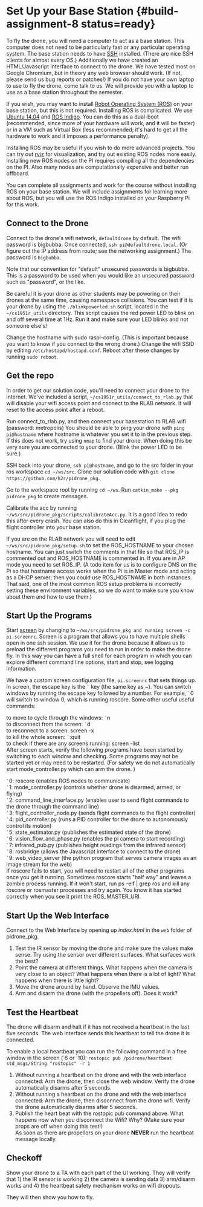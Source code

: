 # Set Up your Base Station {#build-assignment-8 status=ready}

To fly the drone, you will need a computer to act as a base station. This computer does not need to be particularly fast or any particular operating system. The base station needs to have [SSH](https://en.wikipedia.org/wiki/Secure_Shell) installed. (There are nice SSH clients for almost every OS.) Additionally we have created an HTML/Javascript interface to connect to the drone. We have tested most on Google Chromium, but in theory any web browser should work. (If not, please send us bug reports or patches!) If you do not have your own laptop to use to fly the drone, come talk to us. We will provide you with a laptop to use as a base station throughout the semester.

If you wish, you may want to install [Robot Operating System (ROS)](http://www.ros.org/)  on your base station, but this is not required. Installing ROS is complicated. We use [Ubuntu 14.04](http://releases.ubuntu.com/14.04/)  and [ROS Indigo](http://wiki.ros.org/indigo). You can do this as a dual-boot (recommended, since more of your hardware will work, and it will be faster) or in a VM such as Virtual Box (less recommended; it's hard to get all the hardware to work and it imposes a performance penalty).

Installing ROS may be useful if you wish to do more advanced projects. You can try out [rviz](http://wiki.ros.org/rviz) for visualization, and try out existing ROS nodes more easily. Installing new ROS nodes on the PI requires compiling all the dependencies on the PI. Also many nodes are computationally expensive and better run offboard.

You can complete all assignments and work for the course without installing ROS on your base station. We will include assignments for learning more about ROS, but you will use the ROS Indigo installed on your Raspberry Pi for this work.

## Connect to the Drone
Connect to the drone's wifi network, `defaultdrone` by default. The wifi password is bigbubba. Once connected, `ssh pi@defaultdrone.local`. (Or figure out the IP address from route; see the networking assignment.) The password is `bigbubba`.

Note that our convention for "default" unsecured passwords is bigbubba. This is a password to be used when you would like an unsecured password such as "password", or the like.

Be careful it is your drone as other students may be powering on their drones at the same time, causing namespace collisions. You can test if it is your drone by using the `./blinkpowerled.sh` script, located in the `~/cs1951r_utils` directory. This script causes the red power LED to blink on and off several time at 1Hz. Run it and make sure your LED blinks and not someone else's!

Change the hostname with sudo raspi-config. (This is important because you want to know if you connect to the wrong drone.) Change the wifi SSID by editing `/etc/hostapd/hostapd.conf`. Reboot after these changes by running `sudo reboot`.

## Get the repo
In order to get our solution code, you'll need to connect your drone to the internet. We've included a script, `~/cs1951r_utils/connect_to_rlab.py` that will disable your wifi access point and connect to the RLAB network. It will reset to the access point after a reboot.

Run connect_to_rlab.py, and then connect your basestation to RLAB wifi (password: metropolis) You should be able to ping your drone with `ping pi@hostname` where hostname is whatever you set it to in the previous step. If this does not work, try using `nmap` to find your drone. When doing this be very sure you are connected to your drone. (Blink the power LED to be sure.)

SSH back into your drone, `ssh pi@hostname`, and go to the src folder in your ros workspace `cd ~/ws/src`. Clone our solution code with `git clone https://github.com/h2r/pidrone_pkg`.

Go to the workspace root by running `cd ~/ws`. Run `catkin_make --pkg pidrone_pkg` to create messages.

Calibrate the acc by running `~/ws/src/pidrone_pkg/scripts/calibrateAcc.py`. It is a good idea to redo this after every crash. You can also do this in Cleanflight, if you plug the flight controller into your base station.  

If you are on the RLAB network you will need to edit `~/ws/src/pidrone_pkg/setup.sh` to set the ROS_HOSTNAME to your chosen hostname. You can just switch the comments in that file so that ROS_IP is commented out and ROS_HOSTNAME is commented in. If you are in AP mode you need to set ROS_IP. (A todo item for us is to configure DNS on the Pi so that hostname access works when the Pi is in Master mode and acting as a DHCP server; then you could use ROS_HOSTNAME in both instances. That said, one of the most common ROS setup problems is incorrectly setting these environment variables, so we do want to make sure you know about them and how to use them.)  

## Start Up the Programs
Start [screen](https://www.gnu.org/software/screen/) by changing to `~/ws/src/pidrone_pkg and running screen -c pi.screenrc`. Screen is a program that allows you to have multiple shells open in one ssh session. We use it for the drone because it allows us to preload the different programs you need to run in order to make the drone fly. In this way you can have a full shell for each program in which you can explore different command line options, start and stop, see logging information.  

We have a custom screen configuration file, `pi.screenrc` that sets things up. In screen, the escape key is the <code>&#96;</code> key (the same key as ~). You can switch windows by running the escape key followed by a number. For example, <code>&#96;</code>0 will switch to window 0, which is running roscore. Some other useful useful commands:  

to move to cycle through the windows: <code>&#96;</code>n  
to disconnect from the screen: <code>&#96;</code>d   
to reconnect to a screen: screen -x  
to kill the whole screen: <code>&#96;</code>:quit  
to check if there are any screens running: screen -list  
After screen starts, verify the following programs have been started by switching to each window and checking. Some programs may not be started yet or may need to be restarted. (For safety we do not automatically start mode_controller.py which can arm the drone. )

<code>&#96;</code>0: roscore (enables ROS nodes to communicate)  
<code>&#96;</code>1: mode_controller.py (controls whether drone is disarmed, armed, or flying)  
<code>&#96;</code>2: command_line_interface.py (enables user to send flight commands to the drone through the command line)  
<code>&#96;</code>3: flight_controller_node.py (sends flight commands to the flight controller)  
<code>&#96;</code>4: pid_controller.py (runs a PID controller for the drone to autonomously control its motion)  
<code>&#96;</code>5: state_estimator.py (publishes the estimated state of the drone)  
<code>&#96;</code>6: vision_flow_and_phase.py (enables the pi camera to start recording)  
<code>&#96;</code>7: infrared_pub.py (publishes height readings from the infrared sensor)  
<code>&#96;</code>8: rosbridge (allows the Javascript interface to connect to the drone)  
<code>&#96;</code>9: web_video_server (the python program that serves camera images as an image stream for the web)  
If roscore fails to start, you will need to restart all of the other programs once you get it running. Sometimes roscore starts "half way" and leaves a zombie process running. If it won't start, run ps -elf | grep ros and kill any roscore or rosmaster processes and try again. You know it has started correctly when you see it print the ROS_MASTER_URI.

## Start Up the Web Interface
Connect to the Web Interface by opening up _index.html_ in the `web` folder of pidrone_pkg.

1) Test the IR sensor by moving the drone and make sure the values make sense. Try using the sensor over different surfaces. What surfaces work the best?  
2) Point the camera at different things. What happens when the camera is very close to an object? What happens when there is a lot of light? What happens when there is little light?  
3) Move the drone around by hand. Observe the IMU values.  
4) Arm and disarm the drone (with the propellers off). Does it work?  

## Test the Heartbeat
The drone will disarm and halt if it has not received a heartbeat in the last five seconds. The web interface sends this heartbeat to tell the drone it is connected.

To enable a local heartbeat you can run the following command in a free window in the screen (\`6 or \`10): `rostopic pub /pidrone/heartbeat std_msgs/String "rostopic" -r 1`

1) Without running a heartbeat on the drone and with the web interface connected: Arm the drone, then close the web window. Verify the drone automatically disarms after 5 seconds.  
2) Without running a heartbeat on the drone and with the web interface connected: Arm the drone, then disconnect from the drone wifi. Verify the drone automatically disarms after 5 seconds.  
3) Publish the heart beat with the rostopic pub command above. What happens now when you disconnect the Wifi? Why? (Make sure your props are off when doing this test!)  
As soon as there are propellors on your drone **NEVER** run the heartbeat message locally.

## Checkoff
Show your drone to a TA with each part of the UI working. They will verify that 1) the IR sensor is working 2) the camera is sending data 3) arm/disarm works and 4) the heartbeat safety mechanism works on wifi dropouts.

They will then show you how to fly.
